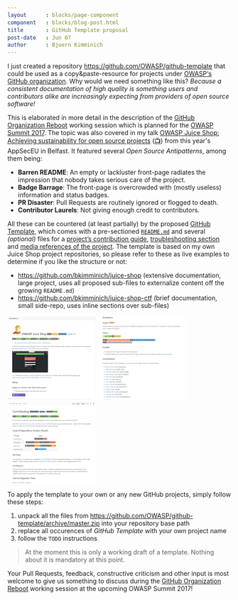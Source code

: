 ```yaml
---
layout      : blocks/page-component
component   : blocks/blog-post.html
title       : GitHub Template proposal
post-date   : Jun 07
author      : Bjoern Kimminich
---
```


I just created a repository <https://github.com/OWASP/github-template>
that could be used as a copy&paste-resource for projects under
[OWASP‘s GitHub organization](https://github.com/owasp). Why would we
need something like this? _Because a consistent documentation of high
quality is something users and contributors alike are increasingly
expecting from providers of open source software!_

This is elaborated in more detail in the description of the
[GitHub Organization Reboot](https://owaspsummit.org/Working-Sessions/Owasp-Projects/GitHub-OrgReboot.html)
working session which is planned for the
[OWASP Summit 2017](https://owaspsummit.org). The topic was also covered
in my talk
[OWASP Juice Shop: Achieving sustainability for open source projects](http://bkimminich.github.io/juice-shop/appseceu_2017.html) ([📺](https://www.youtube.com/watch?v=bOSdFnFAYNc))
from this year's AppSecEU in Belfast. It featured several _Open Source
Antipatterns_, among them being:

* **Barren README**: An empty or lackluster front-page radiates the
  impression that nobody takes serious care of the project.
* **Badge Barrage**: The front-page is overcrowded with (mostly useless)
  information and status badges.
* **PR Disaster**: Pull Requests are routinely ignored or flogged to
  death.
* **Contributor Laurels**: Not giving enough credit to contributors.

All these can be countered (at least partially) by the proposed
[GitHub Template](https://github.com/OWASP/github-template), which comes
with a pre-sectioned
[`README.md`](https://github.com/OWASP/github-template/blob/master/README.md)
and several _(optional)_ files for a
[project’s contribution guide](https://github.com/OWASP/github-template/blob/master/CONTRIBUTING.md),
[troubleshooting section](https://github.com/OWASP/github-template/blob/master/TROUBLESHOOTING.md)
and
[media references of the project](https://github.com/OWASP/github-template/blob/master/REFERENCES.md).
The template is based on my own Juice Shop project repositories, so
please refer to these as live examples to determine if you like the
structure or not:

* https://github.com/bkimminich/juice-shop (extensive documentation,
  large project, uses all proposed sub-files to externalize content off
  the growing `README.md`)
* https://github.com/bkimminich/juice-shop-ctf (brief documentation,
  small side-repo, uses inline sections over sub-files)

![OWASP GitHub Template screenshot 1](https://github.com/OWASP/github-template/raw/master/images/screenshot1.png)
![OWASP GitHub Template screenshot 2](https://github.com/OWASP/github-template/raw/master/images/screenshot2.png)
![OWASP GitHub Template screenshot 3](https://github.com/OWASP/github-template/raw/master/images/screenshot3.png)

To apply the template to your own or any new GitHub projects, simply
follow these steps:

1. unpack all the files from
   <https://github.com/OWASP/github-template/archive/master.zip> into
   your repository base path
2. replace all occurences of _GitHub Template_ with your own project
   name
3. follow the `TODO` instructions

> At the moment this is only a working draft of a template. Nothing
> about it is mandatory at this point.

Your Pull Requests, feedback, constructive criticism and other input is
most welcome to give us something to discuss during the
[GitHub Organization
Reboot](https://owaspsummit.org/Working-Sessions/Owasp-Projects/GitHub-OrgReboot.html)
working session at the upcoming OWASP Summit 2017!
